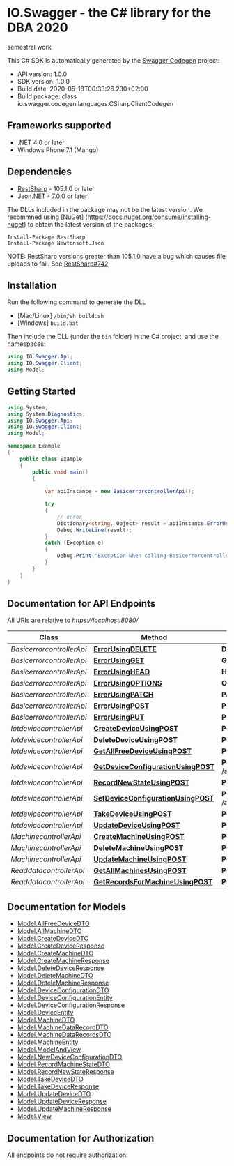 # IO.Swagger - the C# library for the DBA 2020

semestral work

This C# SDK is automatically generated by the [Swagger Codegen](https://github.com/swagger-api/swagger-codegen) project:

- API version: 1.0.0
- SDK version: 1.0.0
- Build date: 2020-05-18T00:33:26.230+02:00
- Build package: class io.swagger.codegen.languages.CSharpClientCodegen

## Frameworks supported
- .NET 4.0 or later
- Windows Phone 7.1 (Mango)

## Dependencies
- [RestSharp](https://www.nuget.org/packages/RestSharp) - 105.1.0 or later
- [Json.NET](https://www.nuget.org/packages/Newtonsoft.Json/) - 7.0.0 or later

The DLLs included in the package may not be the latest version. We recommned using [NuGet] (https://docs.nuget.org/consume/installing-nuget) to obtain the latest version of the packages:
```
Install-Package RestSharp
Install-Package Newtonsoft.Json
```

NOTE: RestSharp versions greater than 105.1.0 have a bug which causes file uploads to fail. See [RestSharp#742](https://github.com/restsharp/RestSharp/issues/742)

## Installation
Run the following command to generate the DLL
- [Mac/Linux] `/bin/sh build.sh`
- [Windows] `build.bat`

Then include the DLL (under the `bin` folder) in the C# project, and use the namespaces:
```csharp
using IO.Swagger.Api;
using IO.Swagger.Client;
using Model;
```

## Getting Started

```csharp
using System;
using System.Diagnostics;
using IO.Swagger.Api;
using IO.Swagger.Client;
using Model;

namespace Example
{
    public class Example
    {
        public void main()
        {
            
            var apiInstance = new BasicerrorcontrollerApi();

            try
            {
                // error
                Dictionary<string, Object> result = apiInstance.ErrorUsingDELETE();
                Debug.WriteLine(result);
            }
            catch (Exception e)
            {
                Debug.Print("Exception when calling BasicerrorcontrollerApi.ErrorUsingDELETE: " + e.Message );
            }
        }
    }
}
```

<a name="documentation-for-api-endpoints"></a>
## Documentation for API Endpoints

All URIs are relative to *https://localhost:8080/*

Class | Method | HTTP request | Description
------------ | ------------- | ------------- | -------------
*BasicerrorcontrollerApi* | [**ErrorUsingDELETE**](docs/BasicerrorcontrollerApi.md#errorusingdelete) | **DELETE** /error | error
*BasicerrorcontrollerApi* | [**ErrorUsingGET**](docs/BasicerrorcontrollerApi.md#errorusingget) | **GET** /error | error
*BasicerrorcontrollerApi* | [**ErrorUsingHEAD**](docs/BasicerrorcontrollerApi.md#errorusinghead) | **HEAD** /error | error
*BasicerrorcontrollerApi* | [**ErrorUsingOPTIONS**](docs/BasicerrorcontrollerApi.md#errorusingoptions) | **OPTIONS** /error | error
*BasicerrorcontrollerApi* | [**ErrorUsingPATCH**](docs/BasicerrorcontrollerApi.md#errorusingpatch) | **PATCH** /error | error
*BasicerrorcontrollerApi* | [**ErrorUsingPOST**](docs/BasicerrorcontrollerApi.md#errorusingpost) | **POST** /error | error
*BasicerrorcontrollerApi* | [**ErrorUsingPUT**](docs/BasicerrorcontrollerApi.md#errorusingput) | **PUT** /error | error
*IotdevicecontrollerApi* | [**CreateDeviceUsingPOST**](docs/IotdevicecontrollerApi.md#createdeviceusingpost) | **POST** /api/v1/device/create | createDevice
*IotdevicecontrollerApi* | [**DeleteDeviceUsingPOST**](docs/IotdevicecontrollerApi.md#deletedeviceusingpost) | **POST** /api/v1/device/delete/{serialNumber} | deleteDevice
*IotdevicecontrollerApi* | [**GetAllFreeDeviceUsingPOST**](docs/IotdevicecontrollerApi.md#getallfreedeviceusingpost) | **POST** /api/v1/device/allFree | getAllFreeDevice
*IotdevicecontrollerApi* | [**GetDeviceConfigurationUsingPOST**](docs/IotdevicecontrollerApi.md#getdeviceconfigurationusingpost) | **POST** /api/v1/device/configuration/{serialNumber} | getDeviceConfiguration
*IotdevicecontrollerApi* | [**RecordNewStateUsingPOST**](docs/IotdevicecontrollerApi.md#recordnewstateusingpost) | **POST** /api/v1/device/record | recordNewState
*IotdevicecontrollerApi* | [**SetDeviceConfigurationUsingPOST**](docs/IotdevicecontrollerApi.md#setdeviceconfigurationusingpost) | **POST** /api/v1/device/configuration/set/{serialNumber} | setDeviceConfiguration
*IotdevicecontrollerApi* | [**TakeDeviceUsingPOST**](docs/IotdevicecontrollerApi.md#takedeviceusingpost) | **POST** /api/v1/device/setTaken | takeDevice
*IotdevicecontrollerApi* | [**UpdateDeviceUsingPOST**](docs/IotdevicecontrollerApi.md#updatedeviceusingpost) | **POST** /api/v1/device/update/{serialNumber} | updateDevice
*MachinecontrollerApi* | [**CreateMachineUsingPOST**](docs/MachinecontrollerApi.md#createmachineusingpost) | **POST** /api/v1/machine/create | createMachine
*MachinecontrollerApi* | [**DeleteMachineUsingPOST**](docs/MachinecontrollerApi.md#deletemachineusingpost) | **POST** /api/v1/machine/delete | deleteMachine
*MachinecontrollerApi* | [**UpdateMachineUsingPOST**](docs/MachinecontrollerApi.md#updatemachineusingpost) | **POST** /api/v1/machine/update/{vin-code} | updateMachine
*ReaddatacontrollerApi* | [**GetAllMachinesUsingPOST**](docs/ReaddatacontrollerApi.md#getallmachinesusingpost) | **POST** /api/v1/data/getAllMachines | getAllMachines
*ReaddatacontrollerApi* | [**GetRecordsForMachineUsingPOST**](docs/ReaddatacontrollerApi.md#getrecordsformachineusingpost) | **POST** /api/v1/data/machine/{vin} | getRecordsForMachine


<a name="documentation-for-models"></a>
## Documentation for Models

 - [Model.AllFreeDeviceDTO](docs/AllFreeDeviceDTO.md)
 - [Model.AllMachineDTO](docs/AllMachineDTO.md)
 - [Model.CreateDeviceDTO](docs/CreateDeviceDTO.md)
 - [Model.CreateDeviceResponse](docs/CreateDeviceResponse.md)
 - [Model.CreateMachineDTO](docs/CreateMachineDTO.md)
 - [Model.CreateMachineResponse](docs/CreateMachineResponse.md)
 - [Model.DeleteDeviceResponse](docs/DeleteDeviceResponse.md)
 - [Model.DeleteMachineDTO](docs/DeleteMachineDTO.md)
 - [Model.DeteleMachineResponse](docs/DeteleMachineResponse.md)
 - [Model.DeviceConfigurationDTO](docs/DeviceConfigurationDTO.md)
 - [Model.DeviceConfigurationEntity](docs/DeviceConfigurationEntity.md)
 - [Model.DeviceConfigurationResponse](docs/DeviceConfigurationResponse.md)
 - [Model.DeviceEntity](docs/DeviceEntity.md)
 - [Model.MachineDTO](docs/MachineDTO.md)
 - [Model.MachineDataRecordDTO](docs/MachineDataRecordDTO.md)
 - [Model.MachineDataRecordsDTO](docs/MachineDataRecordsDTO.md)
 - [Model.MachineEntity](docs/MachineEntity.md)
 - [Model.ModelAndView](docs/ModelAndView.md)
 - [Model.NewDeviceConfigurationDTO](docs/NewDeviceConfigurationDTO.md)
 - [Model.RecordMachineStateDTO](docs/RecordMachineStateDTO.md)
 - [Model.RecordNewStateResponse](docs/RecordNewStateResponse.md)
 - [Model.TakeDeviceDTO](docs/TakeDeviceDTO.md)
 - [Model.TakeDeviceResponse](docs/TakeDeviceResponse.md)
 - [Model.UpdateDeviceDTO](docs/UpdateDeviceDTO.md)
 - [Model.UpdateDeviceResponse](docs/UpdateDeviceResponse.md)
 - [Model.UpdateMachineResponse](docs/UpdateMachineResponse.md)
 - [Model.View](docs/View.md)


## Documentation for Authorization

All endpoints do not require authorization.

